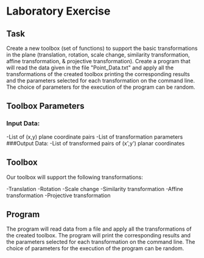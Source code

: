 # Laboratory Exercise 
## Task
Create a new toolbox (set of functions) to support the basic transformations in the plane (translation, rotation, scale change, similarity transformation, affine transformation, & projective transformation).
Create a program that will read the data given in the file "Point_Data.txt" and apply all the transformations of the created toolbox printing the corresponding results and the parameters selected for each transformation on the command line. The choice of parameters for the execution of the program can be random.
## Toolbox Parameters
### Input Data:
-List of (x,y) plane coordinate pairs
-List of transformation parameters
###Output Data:
-List of transformed pairs of (x',y') planar coordinates

## Toolbox
Our toolbox will support the following transformations:

-Translation
-Rotation
-Scale change
-Similarity transformation
-Affine transformation
-Projective transformation

## Program
The program will read data from a file and apply all the transformations of the created toolbox. The program will print the corresponding results and the parameters selected for each transformation on the command line. The choice of parameters for the execution of the program can be random.

